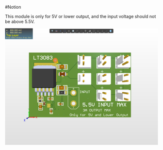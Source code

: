 #Notion

This module is only for 5V or lower output, and the input voltage should not be above 5.5V.

![Image](https://github.com/liwuguibo/NUEDC/blob/main/Power/LT3083/X2_zSTzQAplRA.png)
